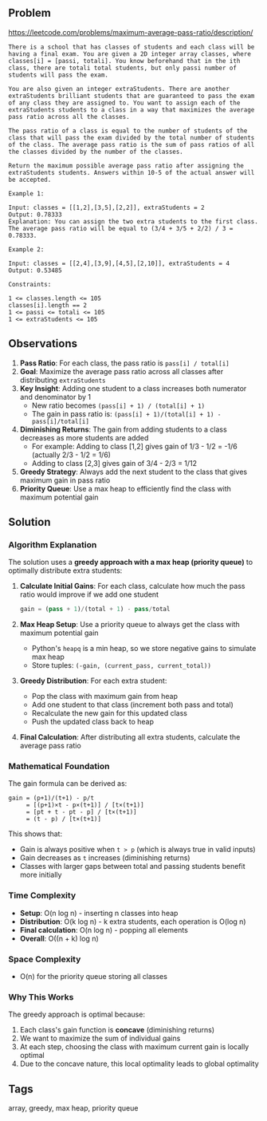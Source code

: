 ## Problem

https://leetcode.com/problems/maximum-average-pass-ratio/description/

```
There is a school that has classes of students and each class will be having a final exam. You are given a 2D integer array classes, where classes[i] = [passi, totali]. You know beforehand that in the ith class, there are totali total students, but only passi number of students will pass the exam.

You are also given an integer extraStudents. There are another extraStudents brilliant students that are guaranteed to pass the exam of any class they are assigned to. You want to assign each of the extraStudents students to a class in a way that maximizes the average pass ratio across all the classes.

The pass ratio of a class is equal to the number of students of the class that will pass the exam divided by the total number of students of the class. The average pass ratio is the sum of pass ratios of all the classes divided by the number of the classes.

Return the maximum possible average pass ratio after assigning the extraStudents students. Answers within 10-5 of the actual answer will be accepted.

Example 1:

Input: classes = [[1,2],[3,5],[2,2]], extraStudents = 2
Output: 0.78333
Explanation: You can assign the two extra students to the first class. The average pass ratio will be equal to (3/4 + 3/5 + 2/2) / 3 = 0.78333.

Example 2:

Input: classes = [[2,4],[3,9],[4,5],[2,10]], extraStudents = 4
Output: 0.53485

Constraints:

1 <= classes.length <= 105
classes[i].length == 2
1 <= passi <= totali <= 105
1 <= extraStudents <= 105
```

## Observations

1. **Pass Ratio**: For each class, the pass ratio is `pass[i] / total[i]`
2. **Goal**: Maximize the average pass ratio across all classes after distributing `extraStudents`
3. **Key Insight**: Adding one student to a class increases both numerator and denominator by 1
   - New ratio becomes `(pass[i] + 1) / (total[i] + 1)`
   - The gain in pass ratio is: `(pass[i] + 1)/(total[i] + 1) - pass[i]/total[i]`
4. **Diminishing Returns**: The gain from adding students to a class decreases as more students are added
   - For example: Adding to class [1,2] gives gain of 1/3 - 1/2 = -1/6 (actually 2/3 - 1/2 = 1/6)
   - Adding to class [2,3] gives gain of 3/4 - 2/3 = 1/12
5. **Greedy Strategy**: Always add the next student to the class that gives maximum gain in pass ratio
6. **Priority Queue**: Use a max heap to efficiently find the class with maximum potential gain

## Solution

### Algorithm Explanation

The solution uses a **greedy approach with a max heap (priority queue)** to optimally distribute extra students:

1. **Calculate Initial Gains**: For each class, calculate how much the pass ratio would improve if we add one student
   ```python
   gain = (pass + 1)/(total + 1) - pass/total
   ```

2. **Max Heap Setup**: Use a priority queue to always get the class with maximum potential gain
   - Python's `heapq` is a min heap, so we store negative gains to simulate max heap
   - Store tuples: `(-gain, (current_pass, current_total))`

3. **Greedy Distribution**: For each extra student:
   - Pop the class with maximum gain from heap
   - Add one student to that class (increment both pass and total)
   - Recalculate the new gain for this updated class
   - Push the updated class back to heap

4. **Final Calculation**: After distributing all extra students, calculate the average pass ratio

### Mathematical Foundation

The gain formula can be derived as:
```
gain = (p+1)/(t+1) - p/t
     = [(p+1)×t - p×(t+1)] / [t×(t+1)]
     = [pt + t - pt - p] / [t×(t+1)]
     = (t - p) / [t×(t+1)]
```

This shows that:
- Gain is always positive when `t > p` (which is always true in valid inputs)
- Gain decreases as `t` increases (diminishing returns)
- Classes with larger gaps between total and passing students benefit more initially

### Time Complexity
- **Setup**: O(n log n) - inserting n classes into heap
- **Distribution**: O(k log n) - k extra students, each operation is O(log n)
- **Final calculation**: O(n log n) - popping all elements
- **Overall**: O((n + k) log n)

### Space Complexity
- O(n) for the priority queue storing all classes

### Why This Works
The greedy approach is optimal because:
1. Each class's gain function is **concave** (diminishing returns)
2. We want to maximize the sum of individual gains
3. At each step, choosing the class with maximum current gain is locally optimal
4. Due to the concave nature, this local optimality leads to global optimality

## Tags

array, greedy, max heap, priority queue